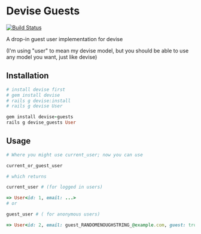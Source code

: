 # Devise Guests
[![Build Status](https://travis-ci.org/cbeer/devise-guests.png?branch=master)](https://travis-ci.org/cbeer/devise-guests)

A drop-in guest user implementation for devise

(I'm using "user" to mean my devise model, but you should be able to use any model you want, just like devise)

## Installation

```ruby
# install devise first
# gem install devise
# rails g devise:install
# rails g devise User

gem install devise-guests
rails g devise_guests User
```

## Usage

```ruby
# Where you might use current_user; now you can use

current_or_guest_user

# which returns

current_user # (for logged in users)

=> User<id: 1, email: ...>
# or 

guest_user # ( for anonymous users)

=> User<id: 2, email: guest_RANDOMENOUGHSTRING_@example.com, guest: true>

```
